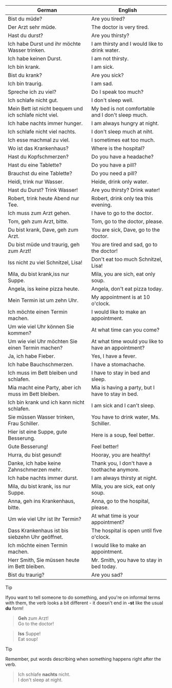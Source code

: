 | German | English |
|--------|---------|
| Bist du müde? | Are you tired? |
| Der Arzt sehr müde. | The doctor is very tired. |
| Hast du durst? | Are you thirsty? |
| Ich habe Durst und ihr möchte Wasser trinken. | I am thirsty and I would like to drink water. |
| Ich habe keinen Durst. | I am not thirsty. |
| Ich bin krank. | I am sick. |
| Bist du krank? | Are you sick? |
| Ich bin traurig. | I am sad. |
| Spreche ich zu viel? | Do I speak too much? |
| Ich schlafe nicht gut. | I don't sleep well. |
| Mein Bett ist nicht bequem und ich schlafe nicht viel. | My bed is not comfortable and I don't sleep much. |
| Ich habe nachts immer hunger. | I am always hungry at night. |
| Ich schlafe nicht viel nachts. | I don't sleep much at niht. |
| Ich esse machmal zu viel. | I sometimes eat too much. |
| Wo ist das Krankenhaus? | Where is the hospital? |
| Hast du Kopfschmerzen? | Do you have a headache? |
| Hast du eine Tablette? | Do you have a pill? |
| Brauchst du eine Tablette? | Do you need a pill? |
| Heidi, trink nur Wasser. | Heide, drink only water. |
| Hast du Durst? Trink Wasser! | Are you thirsty? Drink water! |
| Robert, trink heute Abend nur Tee. | Robert, drink only tea this evening. |
| Ich muss zum Arzt gehen. | I have to go to the doctor. |
| Tom, geh zum Arzt, bitte. | Tom, go to the doctor, please. |
| Du bist krank, Dave, geh zum Arzt. | You are sick, Dave, go to the doctor. |
| Du bist müde und traurig, geh zum Arzt! | You are tired and sad, go to the doctor! |
| Iss nicht zu viel Schnitzel, Lisa! | Don't eat too much Schnitzel, Lisa! |
| Mila, du bist krank,iss nur Suppe. | Mila, you are sich, eat only soup. |
| Angela, iss keine pizza heute. | Angela, don't eat pizza today. |
| Mein Termin ist um zehn Uhr. | My appointment is at 10 o'clock. |
| Ich möchte einen Termin machen. | I would like to make an appointment. |
| Um wie viel Uhr können Sie kommen? | At what time can you come? |
| Um wie viel Uhr möchten Sie einen Termin machen? | At what time would you like to have an appointment? |
| Ja, ich habe Fieber. | Yes, I have a fever. |
| Ich habe Bauchschmerzen. | I have a stomachache. |
| Ich muss im Bett bleiben und schlafen. | I have to stay in bed and sleep. |
| Mia macht eine Party, aber ich muss im Bett bleiben. | Mia is having a party, but I have to stay in bed. |
| Ich bin krank und ich kann nicht schlafen. | I am sick and I can't sleep. |
| Sie müssen Wasser trinken, Frau Schiller. | You have to drink water, Ms. Schiller. |
| Hier ist eine Suppe, gute Besserung. | Here is a soup, feel better. |
| Gute Besserung! | Feel better! |
| Hurra, du bist gesund! | Hooray, you are healthy! |
| Danke, ich habe keine Zahnschmerzen mehr. | Thank you, I don't have a toothache anymore. |
| Ich habe nachts immer durst. | I am always thirsty at night. |
| Mila, du bist krank, iss nur Suppe. | Mila, you are sick, eat only soup. |
| Anna, geh ins Krankenhaus, bitte. | Anna, go to the hospital, please. |
| Um wie viel Uhr ist Ihr Termin? | At what time is your appointment? |
| Dass Krankenhaus ist bis siebzehn Uhr geöffnet. | The hospital is open until five o'clock. |
| Ich möchte einen Termin machen. | I would like to make an appointment. |
| Herr Smith, Sie müssen heute im Bett bleiben. | Mr. Smith, you have to stay in bed today. |
| Bist du traurig? | Are you sad? |

> [!TIP]
> Ifyou want to tell someone to do something, and you're on informal terms with them, the verb looks a bit different - it doesn't end in **-st** like the usual **du** form!

> **Geh** zum Arzt!<br>Go to the doctor!

> **Iss** Suppe!<br>Eat soup!

> [!TIP]
> Remember, put words describing when something happens right after the verb.

> Ich schlafe **nachts** nicht.<br>I don't sleep at night.  
